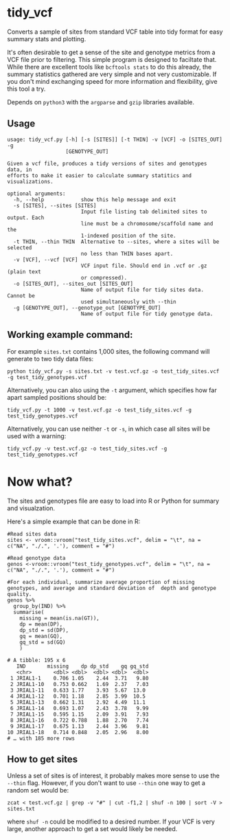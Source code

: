 # tidy_vcf
Converts a sample of sites from standard VCF table into tidy format for easy summary stats and plotting.

It's often desirable to get a sense of the site and genotype metrics from a VCF file prior to filtering. This simple program is designed to faciltate that. While there are excellent tools like `bcftools stats` to do this already, the summary statistics gathered are very simple and not very customizable. If you don't mind exchanging speed for more information and flexibility, give this tool a try.

Depends on `python3` with the `argparse` and `gzip` libraries available.  

## Usage

```
usage: tidy_vcf.py [-h] [-s [SITES]] [-t THIN] -v [VCF] -o [SITES_OUT] -g
                   [GENOTYPE_OUT]

Given a vcf file, produces a tidy versions of sites and genotypes data, in
efforts to make it easier to calculate summary statitics and visualizations.

optional arguments:
  -h, --help            show this help message and exit
  -s [SITES], --sites [SITES]
                        Input file listing tab delimited sites to output. Each
                        line must be a chromosome/scaffold name and the
                        1-indexed position of the site.
  -t THIN, --thin THIN  Alternative to --sites, where a sites will be selected
                        no less than THIN bases apart.
  -v [VCF], --vcf [VCF]
                        VCF input file. Should end in .vcf or .gz (plain text
                        or compressed).
  -o [SITES_OUT], --sites_out [SITES_OUT]
                        Name of output file for tidy sites data. Cannot be
                        used simultaneously with --thin
  -g [GENOTYPE_OUT], --genotype_out [GENOTYPE_OUT]
                        Name of output file for tidy genotype data.

```


## Working example command:

For example `sites.txt` contains 1,000 sites, the following command will generate to two tidy data files:

```
python tidy_vcf.py -s sites.txt -v test.vcf.gz -o test_tidy_sites.vcf -g test_tidy_genotypes.vcf
```

Alternatively, you can also using the `-t` argument, which specifies how far apart sampled positions should be:

```
tidy_vcf.py -t 1000 -v test.vcf.gz -o test_tidy_sites.vcf -g test_tidy_genotypes.vcf
```


Alternatively, you can use neither `-t` or `-s`, in which case all sites will be used with a warning: 

```
tidy_vcf.py -v test.vcf.gz -o test_tidy_sites.vcf -g test_tidy_genotypes.vcf
```



# Now what?

The sites and genotypes file are easy to load into R or Python for summary and visualzation.

Here's a simple example that can be done in R:

```
#Read sites data
sites <- vroom::vroom("test_tidy_sites.vcf", delim = "\t", na = c("NA", "./.", '.'), comment = "#")

#Read genotype data
genos <-vroom::vroom("test_tidy_genotypes.vcf", delim = "\t", na = c("NA", "./.", '.'), comment = "#")  

#For each individual, summarize average proportion of missing genotypes, and average and standard deviation of  depth and genotype quality.
genos %>% 
  group_by(IND) %>% 
  summarise(
    missing = mean(is.na(GT)),
    dp = mean(DP),
    dp_std = sd(DP),
    gq = mean(GQ),
    gq_std = sd(GQ)
    )
```

```
# A tibble: 195 x 6
   IND       missing    dp dp_std    gq gq_std
   <chr>       <dbl> <dbl>  <dbl> <dbl>  <dbl>
 1 JRIAL1-1    0.706 1.05    2.44  3.71   9.80
 2 JRIAL1-10   0.753 0.662   1.69  2.37   7.03
 3 JRIAL1-11   0.633 1.77    3.93  5.67  13.0 
 4 JRIAL1-12   0.701 1.18    2.85  3.99  10.5 
 5 JRIAL1-13   0.662 1.31    2.92  4.49  11.1 
 6 JRIAL1-14   0.693 1.07    2.43  3.78   9.99
 7 JRIAL1-15   0.595 1.15    2.09  3.91   7.93
 8 JRIAL1-16   0.722 0.788   1.88  2.70   7.74
 9 JRIAL1-17   0.675 1.13    2.44  3.96   9.81
10 JRIAL1-18   0.714 0.848   2.05  2.96   8.00
# … with 185 more rows
```



## How to get sites

Unless a set of sites is of interest, it probably makes more sense to use the `--thin` flag. However, if you don't want to use `--thin` one way to get a random set would be:

```
zcat < test.vcf.gz | grep -v "#" | cut -f1,2 | shuf -n 100 | sort -V > sites.txt
```

where `shuf -n` could be modified to a desired number. If your VCF is very large, another approach to get a set would likely be needed. 

